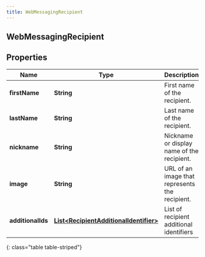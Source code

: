 ```yaml
---
title: WebMessagingRecipient
---
```

## WebMessagingRecipient


## Properties

| Name | Type | Description | Notes |
| ------------ | ------------- | ------------- | ------------- |
| **firstName** | <!----><!---->**String**<!----> | First name of the recipient. |  [optional] |
| **lastName** | <!----><!---->**String**<!----> | Last name of the recipient. |  [optional] |
| **nickname** | <!----><!---->**String**<!----> | Nickname or display name of the recipient. |  [optional] |
| **image** | <!----><!---->**String**<!----> | URL of an image that represents the recipient. |  [optional] |
| **additionalIds** | <!----><!---->[**List&lt;RecipientAdditionalIdentifier&gt;**](RecipientAdditionalIdentifier.html)<!----> | List of recipient additional identifiers |  [optional] |
{: class="table table-striped"}



